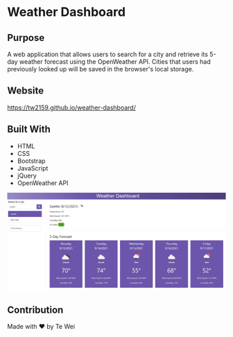 # Weather Dashboard

## Purpose
A web application that allows users to search for a city and retrieve its 5-day weather forecast using the OpenWeather API.  Cities that users had previously looked up will be saved in the browser's local storage.

## Website
https://tw2159.github.io/weather-dashboard/

## Built With
* HTML
* CSS
* Bootstrap
* JavaScript
* jQuery
* OpenWeather API

![Screenshot of top of page](./assets/images/weatherdashboard.jpg)

## Contribution
Made with ❤️ by Te Wei